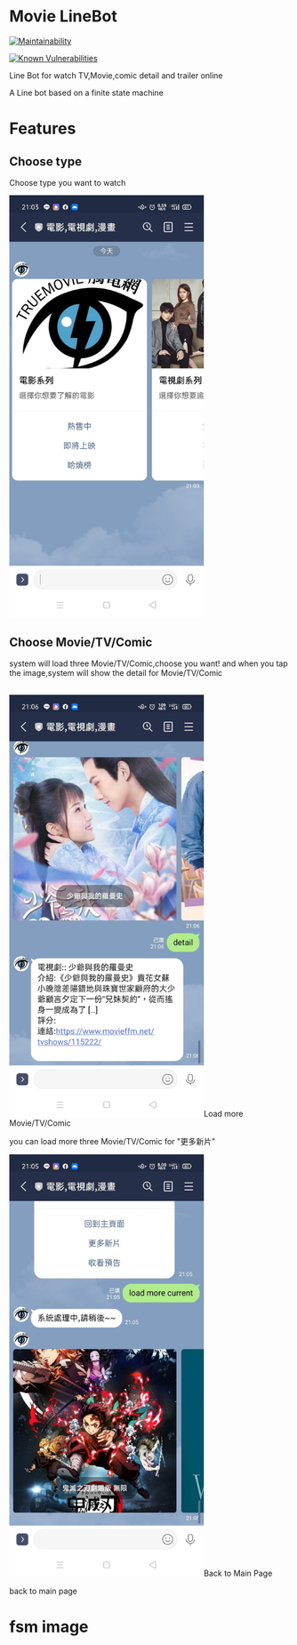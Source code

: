 # Movie LineBot

[![Maintainability](https://api.codeclimate.com/v1/badges/dc7fa47fcd809b99d087/maintainability)](https://codeclimate.com/github/NCKU-CCS/TOC-Project-2020/maintainability)

[![Known Vulnerabilities](https://snyk.io/test/github/NCKU-CCS/TOC-Project-2020/badge.svg)](https://snyk.io/test/github/NCKU-CCS/TOC-Project-2020)

Line Bot for watch TV,Movie,comic detail and trailer online

A Line bot based on a finite state machine

# Features

## Choose type

Choose type you want to watch

<p>
    <img src="feature/mainPage.jpg" width="350" height="auto">
</p>

## Choose Movie/TV/Comic

system will load three Movie/TV/Comic,choose you want!
and when you tap the image,system will show the detail for Movie/TV/Comic

<p>
    <img width="350" height="auto src="feature/movie.jpg">
    <img src="feature/tv.jpg" width="350" height="auto>

</p>
## detail for Movie/TV/Comic

<p>
    <img src="feature/detail.jpg" width="350" height="auto>
    <img src="feature/detail2.jpg" width="350" height="auto>
</p>

## Load more Movie/TV/Comic

you can load more three Movie/TV/Comic for "更多新片"

<p>
    <img src="feature/loadmore.jpg" width="350" height="auto>
</p>
## Watch Trail

because movie is newest,so you only can see trailer
Fortunately,I just help you to download movie into linebot
so you can see movie trailer in line directly!

<p>
    <img src="feature/trailer.jpg" width="350" height="auto>
    <img src="feature/mp4.jpg" width="350" height="auto>
</p>

## Back to Main Page

back to main page

# fsm image

<p>
    <img src="feature/fsm.png" width="350" height="auto>
</p>
